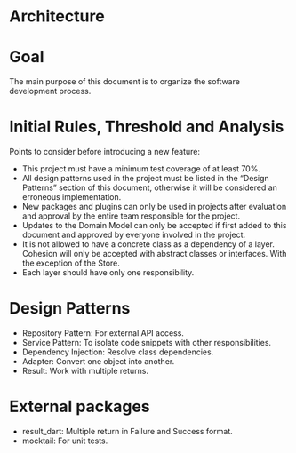 # Architecture

# Goal

The main purpose of this document is to organize the software development process.

# Initial Rules, Threshold and Analysis

Points to consider before introducing a new feature:

- This project must have a minimum test coverage of at least 70%.
- All design patterns used in the project must be listed in the “Design Patterns” section of this document, otherwise it will be considered an erroneous implementation.
- New packages and plugins can only be used in projects after evaluation and approval by the entire team responsible for the project.
- Updates to the Domain Model can only be accepted if first added to this document and approved by everyone involved in the project.
- It is not allowed to have a concrete class as a dependency of a layer. Cohesion will only be accepted with abstract classes or interfaces. With the exception of the Store.
- Each layer should have only one responsibility.

# Design Patterns

- Repository Pattern: For external API access.
- Service Pattern: To isolate code snippets with other responsibilities.
- Dependency Injection: Resolve class dependencies.
- Adapter: Convert one object into another.
- Result: Work with multiple returns.

# External packages

- result_dart: Multiple return in Failure and Success format.
- mocktail: For unit tests.
